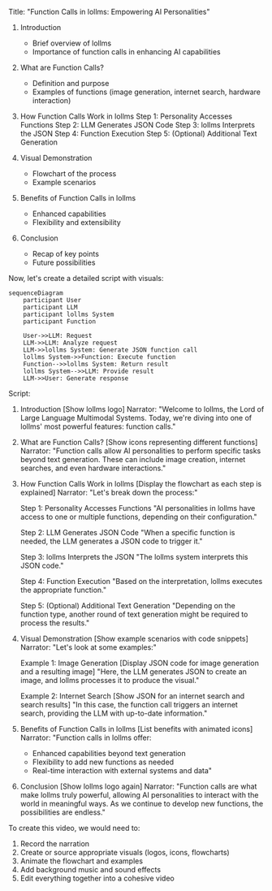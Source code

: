 Title: "Function Calls in lollms: Empowering AI Personalities"

1. Introduction
   - Brief overview of lollms
   - Importance of function calls in enhancing AI capabilities

2. What are Function Calls?
   - Definition and purpose
   - Examples of functions (image generation, internet search, hardware interaction)

3. How Function Calls Work in lollms
   Step 1: Personality Accesses Functions
   Step 2: LLM Generates JSON Code
   Step 3: lollms Interprets the JSON
   Step 4: Function Execution
   Step 5: (Optional) Additional Text Generation

4. Visual Demonstration
   - Flowchart of the process
   - Example scenarios

5. Benefits of Function Calls in lollms
   - Enhanced capabilities
   - Flexibility and extensibility

6. Conclusion
   - Recap of key points
   - Future possibilities

Now, let's create a detailed script with visuals:

```mermaid
sequenceDiagram
    participant User
    participant LLM
    participant lollms System
    participant Function

    User->>LLM: Request
    LLM->>LLM: Analyze request
    LLM->>lollms System: Generate JSON function call
    lollms System->>Function: Execute function
    Function-->>lollms System: Return result
    lollms System-->>LLM: Provide result
    LLM->>User: Generate response
```

Script:

1. Introduction
   [Show lollms logo]
   Narrator: "Welcome to lollms, the Lord of Large Language Multimodal Systems. Today, we're diving into one of lollms' most powerful features: function calls."

2. What are Function Calls?
   [Show icons representing different functions]
   Narrator: "Function calls allow AI personalities to perform specific tasks beyond text generation. These can include image creation, internet searches, and even hardware interactions."

3. How Function Calls Work in lollms
   [Display the flowchart as each step is explained]
   Narrator: "Let's break down the process:"

   Step 1: Personality Accesses Functions
   "AI personalities in lollms have access to one or multiple functions, depending on their configuration."

   Step 2: LLM Generates JSON Code
   "When a specific function is needed, the LLM generates a JSON code to trigger it."

   Step 3: lollms Interprets the JSON
   "The lollms system interprets this JSON code."

   Step 4: Function Execution
   "Based on the interpretation, lollms executes the appropriate function."

   Step 5: (Optional) Additional Text Generation
   "Depending on the function type, another round of text generation might be required to process the results."

4. Visual Demonstration
   [Show example scenarios with code snippets]
   Narrator: "Let's look at some examples:"

   Example 1: Image Generation
   [Display JSON code for image generation and a resulting image]
   "Here, the LLM generates JSON to create an image, and lollms processes it to produce the visual."

   Example 2: Internet Search
   [Show JSON for an internet search and search results]
   "In this case, the function call triggers an internet search, providing the LLM with up-to-date information."

5. Benefits of Function Calls in lollms
   [List benefits with animated icons]
   Narrator: "Function calls in lollms offer:
   - Enhanced capabilities beyond text generation
   - Flexibility to add new functions as needed
   - Real-time interaction with external systems and data"

6. Conclusion
   [Show lollms logo again]
   Narrator: "Function calls are what make lollms truly powerful, allowing AI personalities to interact with the world in meaningful ways. As we continue to develop new functions, the possibilities are endless."

To create this video, we would need to:
1. Record the narration
2. Create or source appropriate visuals (logos, icons, flowcharts)
3. Animate the flowchart and examples
4. Add background music and sound effects
5. Edit everything together into a cohesive video
